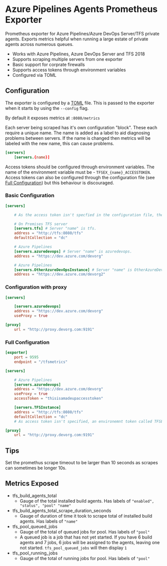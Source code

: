 # Azure Pipelines Agents Prometheus Exporter

Prometheus exporter for Azure Pipelines/Azure DevOps Server/TFS private agents. Exports metrics helpful when running a large estate of private agents across numerous queues.

- Works with Azure Pipelines, Azure DevOps Server and TFS 2018
- Supports scraping multiple servers from one exporter
- Basic support for corprate firewalls
- Supports access tokens through environment variables
- Configured via TOML

## Configuration

The exporter is configured by a [TOML](https://github.com/toml-lang/toml) file. This is passed to the exporter when it starts by using the `--config` flag.

By default it exposes metrics at `:8080/metrics`

Each server being scraped has it's own configuration "block". These each require a unique name. The name is added as a label to aid diagnosing problems between servers. If the name is changed then metrics will be labeled with the new name, this can cause problems.

```toml
[servers]
    [servers.{name}]
```

Access tokens should be configured through environment variables. The name of the environment variable must be - ``TFSEX_{name}_ACCESSTOKEN``. Access tokens can also be configured through the configuration file (see [Full Configuration](#Full-Configuration)) but this behaviour is discouraged.

### Basic Configuration

```toml
[servers]

    # As the access token isn't specfied in the configuration file, the exporter expects the access token to be in an environment variable.

    # On Premises TFS server
    [servers.tfs] # Server "name" is tfs.
    address = "http://tfs:8080/tfs"
    defaultCollection = "dc"

    # Azure Pipelines
    [servers.azuredevops] # Server "name" is azuredevops.
    address = "https://dev.azure.com/devorg"

    # Azure Pipelines
    [servers.OtherAzureDevOpsInstance] # Server "name" is OtherAzureDevOpsInstance
    address = "https://dev.azure.com/devorg2"
```

### Configuration with proxy

```toml
[servers]

    [servers.azuredevops]
    address = "https://dev.azure.com/devorg"
    useProxy = true

[proxy]
    url = "http://proxy.devorg.com:9191"
```

### Full Configuration

```toml
[exporter]
    port = 9595
    endpoint = "/tfsmetrics"

[servers]

    # Azure Pipelines
    [servers.azuredevops]
    address = "https://dev.azure.com/devorg"
    useProxy = true
    accessToken = "thisisamadeupaccesstoken"

    [servers.TFSInstance]
    address = "http://tfs:8080/tfs"
    defaultCollection = "dc"
    # As access token isn't specified, an environemnt token called TFSEX_TFSInstance_ACCESSTOKEN needs to have been created and populated

[proxy]
    url = "http://proxy.devorg.com:9191"
```

## Tips

Set the promethus scrape timeout to be larger than 10 seconds as scrapes can sometimes be longer 10s.

## Metrics Exposed

- tfs_build_agents_total
  - Gauge of the total installed build agents. Has labels of `"enabled", "status", "pool" "name"`
- tfs_build_agents_total_scrape_duration_seconds
  - Gauge of duration of time it took to scrape total of installed build agents. Has labels of `"name"`
- tfs_pool_queued_jobs
  - Gauge of the total of queued jobs for pool. Has labels of `"pool"`
  - A queued job is a job that has not yet started. If you have 6 build agents and 7 jobs, 6 jobs will be assigned to the agents, leaving one not started. `tfs_pool_queued_jobs` will then display `1`
- tfs_pool_running_jobs
  - Gauge of the total of running jobs for pool. Has labels of `"pool"`
